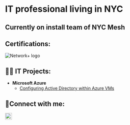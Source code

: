 <h1>IT professional living in NYC</h1>
<h2>Currently on install team of NYC Mesh<h2>
<h2>Certifications:</h2>
<img src="https://i.imgur.com/GQX62LVt.png" alt="Network+ logo"/>

<h2>👨‍💻 IT Projects:</h2>

- <b>Microsoft Azure</b>
  - [Configuring Active Directory within Azure VMs](https://github.com/CaioAR/deploying-azure-active-directory.git)


<h2>🤳Connect with me:</h2>

[<img align="left" alt="Josh | LinkedIn" width="22px" src="https://cdn.jsdelivr.net/npm/simple-icons@v3/icons/linkedin.svg" />][linkedin]

[linkedin]: https://www.linkedin.com/in/caio-araujo-roper-a2bb13202/
